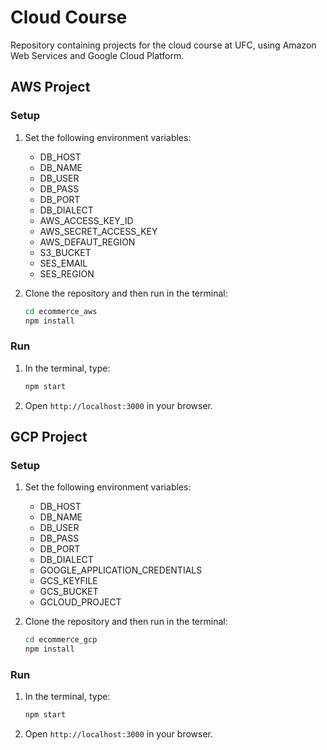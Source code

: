 # Cloud Course
Repository containing projects for the cloud course at UFC, using Amazon Web Services and Google Cloud Platform.


## AWS Project

### Setup

1. Set the following environment variables:
   * DB_HOST
   * DB_NAME
   * DB_USER
   * DB_PASS
   * DB_PORT
   * DB_DIALECT
   * AWS_ACCESS_KEY_ID
   * AWS_SECRET_ACCESS_KEY
   * AWS_DEFAUT_REGION
   * S3_BUCKET
   * SES_EMAIL
   * SES_REGION

2. Clone the repository and then run in the terminal:  
    ```bash
    cd ecommerce_aws 
    npm install
    ```
    
### Run
1. In the terminal, type:

    ```bash
    npm start
    ```
    
2. Open `http://localhost:3000` in your browser.


## GCP Project

### Setup

1. Set the following environment variables:
   * DB_HOST
   * DB_NAME
   * DB_USER
   * DB_PASS
   * DB_PORT
   * DB_DIALECT
   * GOOGLE_APPLICATION_CREDENTIALS
   * GCS_KEYFILE
   * GCS_BUCKET
   * GCLOUD_PROJECT

2. Clone the repository and then run in the terminal:  
    ```bash
    cd ecommerce_gcp 
    npm install
    ```
    
### Run
1. In the terminal, type:

    ```bash
    npm start
    ```
    
2. Open `http://localhost:3000` in your browser.
